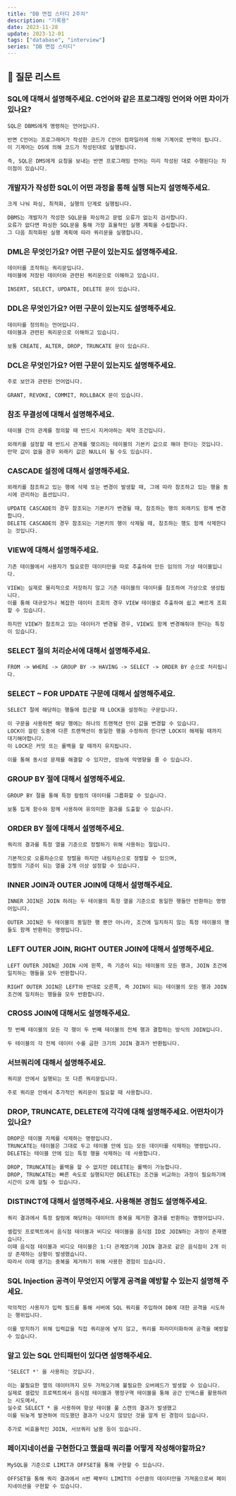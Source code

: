 ```yaml
---
title: "DB 면접 스터디 2주차"
description: "기록용"
date: 2023-11-28
update: 2023-12-01
tags: ["database", "interview"]
series: "DB 면접 스터디"
---
```


## 📝 질문 리스트

### SQL에 대해서 설명해주세요. C언어와 같은 프로그래밍 언어와 어떤 차이가 있나요?

```
SQL은 DBMS에게 명령하는 언어입니다.

반면 C언어는 프로그래머가 작성한 코드가 C언어 컴파일러에 의해 기계어로 번역이 됩니다.
이 기계어는 OS에 의해 코드가 작성된대로 실행됩니다. 

즉, SQL은 DMS에게 요청을 보내는 반면 프로그래밍 언어는 미리 작성된 대로 수행된다는 차이점이 있습니다.
```

### 개발자가 작성한 SQL이 어떤 과정을 통해 실행 되는지 설명해주세요.

```text
크게 나눠 파싱, 최적화, 실행의 단계로 실행됩니다.

DBMS는 개발자가 작성한 SQL문을 파싱하고 문법 오류가 없는지 검사합니다.
오류가 없다면 파싱한 SQL문을 통해 가장 효율적인 실행 계획을 수립합니다.
그 다음 최적화된 실행 계획에 따라 쿼리문을 실행합니다.
```

### DML은 무엇인가요? 어떤 구문이 있는지도 설명해주세요.

```text
데이터를 조작하는 쿼리문입니다.
테이블에 저장된 데이터와 관련된 쿼리문으로 이해하고 있습니다.

INSERT, SELECT, UPDATE, DELETE 문이 있습니다.
```

### DDL은 무엇인가요? 어떤 구문이 있는지도 설명해주세요.

```text
데이터를 정의하는 언어입니다.
테이블과 관련된 쿼리문으로 이해하고 있습니다.

보통 CREATE, ALTER, DROP, TRUNCATE 문이 있습니다.
```

### DCL은 무엇인가요? 어떤 구문이 있는지도 설명해주세요.

```text
주로 보안과 관련된 언어업니다.

GRANT, REVOKE, COMMIT, ROLLBACK 문이 있습니다.
```

### 참조 무결성에 대해서 설명해주세요.

```text
테이블 간의 관계를 정의할 때 반드시 지켜야하는 제약 조건입니다.

외래키를 설정할 때 반드시 관계를 맺으려는 테이블의 기본키 값으로 해야 한다는 것입니다.
만약 값이 없을 경우 외래키 값은 NULL이 될 수도 있습니다.
```

### CASCADE 설정에 대해서 설명해주세요.

```text
외래키를 참조하고 있는 행에 삭제 또는 변경이 발생할 때, 그에 따라 참조하고 있는 행을 동시에 관리하는 옵션입니다.

UPDATE CASCADE의 경우 참조되는 기본키가 변경될 때, 참조하는 행의 외래키도 함께 변경합니다.
DELETE CASCADE의 경우 참조되는 기본키의 행이 삭제될 때, 참조하는 행도 함께 삭제한다는 것입니다. 
```

### VIEW에 대해서 설명해주세요.

```text
기존 테이블에서 사용자가 필요로한 데이터만을 따로 추출하여 만든 임의의 가상 테이블입니다.

VIEW는 실제로 물리적으로 저장하지 않고 기존 테이블의 데이터를 참조하여 가상으로 생성됩니다.
이를 통해 대규모거나 복잡한 데이터 조회의 경우 VIEW 테이블로 추출하여 쉽고 빠르게 조회할 수 있습니다.

하지만 VIEW가 참조하고 있는 데이터가 변경될 경우, VIEW도 함께 변경해줘야 한다는 특징이 있습니다. 
```

### SELECT 절의 처리순서에 대해서 설명해주세요.

```text
FROM -> WHERE -> GROUP BY -> HAVING -> SELECT -> ORDER BY 순으로 처리됩니다.
```

### SELECT ~ FOR UPDATE 구문에 대해서 설명해주세요.

```text
SELECT 절에 해당하는 행들에 접근할 때 LOCK을 설정하는 구문입니다.

이 구문을 사용하면 해당 행에는 하나의 트랜잭션 만이 값을 변경할 수 있습니다.
LOCK이 걸린 도중에 다른 트랜잭션이 동일한 행을 수정하려 한다면 LOCK이 해제될 때까지 대기해야합니다.
이 LOCK은 커밋 또는 롤백을 할 때까지 유지됩니다.

이를 통해 동시성 문제를 해결할 수 있지만, 성능에 악영향을 줄 수 있습니다.
```

### GROUP BY 절에 대해서 설명해주세요.

```text
GROUP BY 절을 통해 특정 칼럼의 데이터를 그룹화할 수 있습니다.

보통 집계 함수와 함께 사용하여 유의미한 결과를 도출할 수 있습니다.
```

### ORDER BY 절에 대해서 설명해주세요.

```text
쿼리의 결과를 특정 열을 기준으로 정렬하기 위해 사용하는 절입니다.

기본적으로 오름차순으로 정렬을 하지만 내림차순으로 정렬할 수 있으며,
정렬의 기준이 되는 열을 2개 이상 설정할 수 있습니다. 
```

### INNER JOIN과 OUTER JOIN에 대해서 설명해주세요.

```text
INNER JOIN은 JOIN 하려는 두 테이블의 특정 열을 기준으로 동일한 행들만 반환하는 명령어입니다.

OUTER JOIN은 두 테이블의 동일한 행 뿐만 아니라, 조건에 일치하지 않는 특정 테이블의 행들도 함께 반환하는 명령입니다.
```

### LEFT OUTER JOIN, RIGHT OUTER JOIN에 대해서 설명해주세요.

```text
LEFT OUTER JOIN은 JOIN 시에 왼쪽, 즉 기준이 되는 테이블의 모든 행과, JOIN 조건에 일치하는 행들을 모두 반환합니다.

RIGHT OUTER JOIN은 LEFT와 반대로 오른쪽, 즉 JOIN이 되는 테이블의 모든 행과 JOIN 조건에 일치하는 행들을 모두 반환합니다.
```

### CROSS JOIN에 대해서도 설명해주세요.

```text
첫 번째 테이블의 모든 각 행이 두 번째 테이블의 전체 행과 결합하는 방식의 JOIN입니다.

두 테이블의 각 전체 데이터 수를 곱한 크기의 JOIN 결과가 반환됩니다.
```

### 서브쿼리에 대해서 설명해주세요.

```text
쿼리문 안에서 실행되는 또 다른 쿼리문입니다.

주로 쿼리문 안에서 추가적인 쿼리문이 필요할 때 사용합니다.
```

### DROP, TRUNCATE, DELETE에 각각에 대해 설명해주세요. 어떤차이가 있나요?

```text
DROP은 테이블 자체를 삭제하는 명령입니다.
TRUNCATE는 테이블은 그대로 두고 테이블 안에 있는 모든 데이터를 삭제하는 명령입니다.
DELETE는 테이블 안에 있는 특정 행을 삭제하는 데 사용합니다.

DROP, TRUNCATE는 롤백을 할 수 없지만 DELETE는 롤백이 가능합니다.
DROP, TRUNCATE는 빠른 속도로 실행되지만 DELETE는 조건을 비교하는 과정이 필요하기에 시간이 오래 걸릴 수 있습니다.
```

### DISTINCT에 대해서 설명해주세요. 사용해본 경험도 설명해주세요.

```text
쿼리 결과에서 특정 칼럼에 해당하는 데이터의 중복을 제거한 결과를 반환하는 명령어입니다.

셀럽잇 프로젝트에서 음식점 테이블과 비디오 테이블을 음식점 ID로 JOIN하는 과정이 존재했습니다.
이때 음식점 테이블과 비디오 테이블은 1:다 관계였기에 JOIN 결과로 같은 음식점이 2개 이상 존재하는 상황이 발생했습니다.
따라서 이때 생기는 중복을 제거하기 위해 사용한 경험이 있습니다.
```

### SQL Injection 공격이 무엇인지 어떻게 공격을 예방할 수 있는지 설명해 주세요.

```text
악의적인 사용자가 입력 필드를 통해 서버에 SQL 쿼리를 주입하여 DB에 대한 공격을 시도하는 행위입니다.

이를 방지하기 위해 입력값을 직접 쿼리문에 넣지 않고, 쿼리를 파라미터화하여 공격을 예방할 수 있습니다.
```

### 알고 있는 SQL 안티패턴이 있다면 설명해주세요.

```text
'SELECT *' 을 사용하는 것입니다.

이는 불필요한 열의 데이터까지 모두 가져오기에 불필요한 오버헤드가 발생할 수 있습니다.
실제로 셀럽잇 프로젝트에서 음식점 테이블과 행정구역 테이블을 통해 공간 인덱스를 활용하려는 시도에서,
실수로 SELECT * 을 사용하여 항상 테이블 풀 스캔의 결과가 발생했고
이를 뒤늦게 발견하여 의도했던 결과가 나오지 않았던 것을 알게 된 경험이 있습니다.

추가로 비효율적인 JOIN, 서브쿼리 남용 등이 있습니다.
```

### 페이지네이션을 구현한다고 했을때 쿼리를 어떻게 작성해야할까요?

```text
MySQL을 기준으로 LIMIT과 OFFSET을 통해 구현할 수 있습니다.

OFFSET을 통해 쿼리 결과에서 n번 째부터 LIMIT의 수만큼의 데이터만을 가져옴으로써 페이지네이션을 구현할 수 있습니다.
```